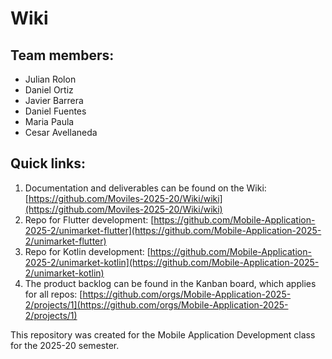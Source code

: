 # Wiki

## Team members:
- Julian Rolon
- Daniel Ortiz
- Javier Barrera
- Daniel Fuentes
- Maria Paula
- Cesar Avellaneda

## Quick links:

1. Documentation and deliverables can be found on the Wiki: [https://github.com/Moviles-2025-20/Wiki/wiki](https://github.com/Moviles-2025-20/Wiki/wiki)
2. Repo for Flutter development: [https://github.com/Mobile-Application-2025-2/unimarket-flutter](https://github.com/Mobile-Application-2025-2/unimarket-flutter)
3. Repo for Kotlin development: [https://github.com/Mobile-Application-2025-2/unimarket-kotlin](https://github.com/Mobile-Application-2025-2/unimarket-kotlin)
4. The product backlog can be found in the Kanban board, which applies for all repos: [https://github.com/orgs/Mobile-Application-2025-2/projects/1](https://github.com/orgs/Mobile-Application-2025-2/projects/1)

This repository was created for the Mobile Application Development class for the 2025-20 semester.
